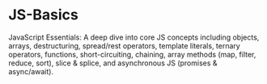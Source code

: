 # JS-Basics
JavaScript Essentials: A deep dive into core JS concepts including objects, arrays, destructuring, spread/rest operators, template literals, ternary operators, functions, short-circuiting, chaining, array methods (map, filter, reduce, sort), slice &amp; splice, and asynchronous JS (promises &amp; async/await).
